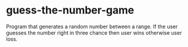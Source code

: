 # guess-the-number-game

Program that generates a random number between a range. If the user guesses the number right in three chance then user wins otherwise user loss.
